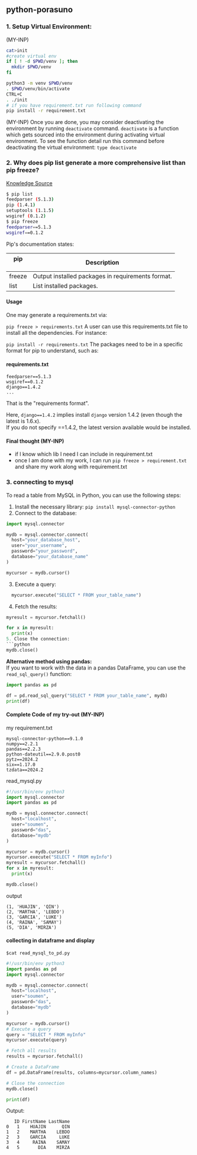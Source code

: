 ## python-porasuno
### 1. Setup Virtual Environment:
(MY-INP)
```bash
cat>init
#create virtual env
if [ ! -d $PWD/venv ]; then
  mkdir $PWD/venv
fi

python3 -m venv $PWD/venv
. $PWD/venv/bin/activate
CTRL+C
. ./init
# if you have requirement.txt run following command
pip install -r requirement.txt
```
(MY-INP)
Once you are done, you may consider deactivating the environment by running `deactivate` command.
`deactivate` is a function which gets sourced into the environment during activating virtual environment.
To see the function detail run this command before deactivating the virtual environment:
`type deactivate`

### 2. Why does pip list generate a more comprehensive list than pip freeze? 
[Knowledge Source](https://stackoverflow.com/questions/18966564/pip-freeze-vs-pip-list)
```bash
$ pip list
feedparser (5.1.3)
pip (1.4.1)
setuptools (1.1.5)
wsgiref (0.1.2)
$ pip freeze
feedparser==5.1.3
wsgiref==0.1.2
```
Pip's documentation states:

|pip <option>|Description|
|---|---|
|freeze|Output installed packages in requirements format.|
|list|List installed packages.|

#### Usage
One may generate a requirements.txt via:

`pip freeze > requirements.txt`
A user can use this requirements.txt file to install all the dependencies. For instance:

`pip install -r requirements.txt`
The packages need to be in a specific format for pip to understand, such as:

#### requirements.txt
```
feedparser==5.1.3
wsgiref==0.1.2
django==1.4.2
...
```
That is the "requirements format".

Here, `django==1.4.2` implies install `django` version 1.4.2 (even though the latest is 1.6.x). <br>
If you do not specify ==1.4.2, the latest version available would be installed.
#### Final thought (MY-INP)
 - if I know which lib I need I can include in requirement.txt
 - once I am done with my work, I can run `pip freeze > requirement.txt` and share my work along with requirement.txt


### 3. connecting to mysql
To read a table from MySQL in Python, you can use the following steps:
1. Install the necessary library:
   `pip install mysql-connector-python`
2. Connect to the database:
```python
import mysql.connector

mydb = mysql.connector.connect(
  host="your_database_host",
  user="your_username",
  password="your_password",
  database="your_database_name"
)

mycursor = mydb.cursor()
```
3. Execute a query:
 ```python
   mycursor.execute("SELECT * FROM your_table_name")
   ```
4. Fetch the results:
```python
myresult = mycursor.fetchall()

for x in myresult:
  print(x)
5. Close the connection:
```python
mydb.close()
```


<b>Alternative method using pandas:</b><br>
If you want to work with the data in a pandas DataFrame, you can use the `read_sql_query()` function:
```python
import pandas as pd

df = pd.read_sql_query("SELECT * FROM your_table_name", mydb)
print(df)
```


#### Complete Code of my try-out (MY-INP)
my requirement.txt
```
mysql-connector-python==9.1.0
numpy==2.2.1
pandas==2.2.3
python-dateutil==2.9.0.post0
pytz==2024.2
six==1.17.0
tzdata==2024.2
```

read_mysql.py
```python
#!/usr/bin/env python3
import mysql.connector
import pandas as pd

mydb = mysql.connector.connect(
  host="localhost",
  user="soumen",
  password="das",
  database="mydb"
)

mycursor = mydb.cursor()
mycursor.execute("SELECT * FROM myInfo")
myresult = mycursor.fetchall()
for x in myresult:
  print(x)

mydb.close()
```


output
```
(1, 'HUAJIN', 'QIN')
(2, 'MARTHA', 'LEBDO')
(3, 'GARCIA', 'LUKE')
(4, 'RAINA', 'SAMAY')
(5, 'DIA', 'MIRZA')
```

#### collecting in dataframe and display
`$cat read_mysql_to_pd.py`
```python
#!/usr/bin/env python3
import pandas as pd
import mysql.connector

mydb = mysql.connector.connect(
  host="localhost",
  user="soumen",
  password="das",
  database="mydb"
)

mycursor = mydb.cursor()
# Execute a query
query = "SELECT * FROM myInfo"
mycursor.execute(query)

# Fetch all results
results = mycursor.fetchall()

# Create a DataFrame
df = pd.DataFrame(results, columns=mycursor.column_names)

# Close the connection
mydb.close()

print(df)
```

Output:
```
   ID FirstName LastName
0   1    HUAJIN      QIN
1   2    MARTHA    LEBDO
2   3    GARCIA     LUKE
3   4     RAINA    SAMAY
4   5       DIA    MIRZA
```









